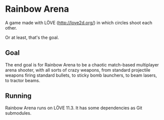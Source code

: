 # Rainbow Arena
A game made with LÖVE (http://love2d.org/) in which circles shoot each other.

Or at least, that's the goal.

## Goal
The end goal is for Rainbow Arena to be a chaotic match-based multiplayer arena shooter, with all sorts of crazy weapons, from standard projectile weapons firing standard bullets, to sticky bomb launchers, to beam lasers, to tractor beams.

## Running
Rainbow Arena runs on LÖVE 11.3. It has some dependencies as Git submodules.

